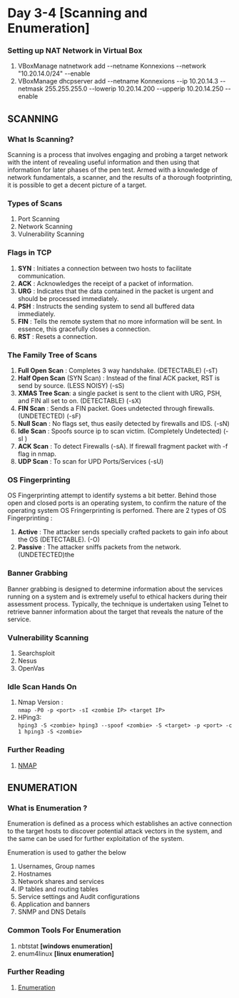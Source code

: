 # Day 3-4 [Scanning and Enumeration]

### Setting up NAT Network in Virtual Box

1. VBoxManage natnetwork add --netname Konnexions --network "10.20.14.0/24" --enable
2. VBoxManage dhcpserver add --netname Konnexions --ip 10.20.14.3 --netmask 255.255.255.0 --lowerip 10.20.14.200 --upperip 10.20.14.250 --enable

## SCANNING

### What Is Scanning?

Scanning is a process that involves engaging and probing a target network with the intent
of revealing useful information and then using that information for later phases of the
pen test. Armed with a knowledge of network fundamentals, a scanner, and the results of
a thorough footprinting, it is possible to get a decent picture of a target.

### Types of Scans 

1. Port Scanning
2. Network Scanning
3. Vulnerability Scanning 

### Flags in TCP

1. **SYN** : Initiates a connection between two hosts to facilitate communication.
2. **ACK** : Acknowledges the receipt of a packet of information.
3. **URG** : Indicates that the data contained in the packet is urgent and should be processed immediately.
4. **PSH** : Instructs the sending system to send all buffered data immediately.
5. **FIN** : Tells the remote system that no more information will be sent. In essence, this gracefully closes a connection.
6. **RST** : Resets a connection.

### The Family Tree of Scans

1. **Full Open Scan** : Completes 3 way handshake. (DETECTABLE) (-sT)
2. **Half Open Scan** (SYN Scan) : Instead of the final ACK packet, RST is send by source. (LESS NOISY) (-sS)
3. **XMAS Tree Scan**: a single packet is sent to the client with URG, PSH, and FIN all set to on. (DETECTABLE) (-sX)
4. **FIN Scan** :  Sends a FIN packet. Goes undetected through firewalls. (UNDETECTED) (-sF)
5. **Null Scan** : No flags set, thus easily detected by firewalls and IDS. (-sN)
6. **Idle Scan** : Spoofs source ip to scan victim. (Completely Undetected) (-sI <spoof> <target>)
7. **ACK Scan** : To detect Firewalls (-sA). If firewall fragment packet with -f flag in  nmap.
8. **UDP Scan** : To scan for UPD Ports/Services (-sU)

### OS Fingerprinting

OS Fingerprinting attempt to identify systems a bit better. Behind those open and closed ports is an operating system, to confirm the nature of the operating system OS Fringerprinting is perforned. There are 2 types of OS Fingerprinting :
1. **Active** : The attacker sends specially crafted packets to gain info about the OS (DETECTABLE). (-O)
2. **Passive** : The attacker sniffs packets from the network.(UNDETECTED)the

### Banner Grabbing

Banner grabbing is designed to determine information about the services running on a
system and is extremely useful to ethical hackers during their assessment process.
Typically, the technique is undertaken using Telnet to retrieve banner information about
the target that reveals the nature of the service.

### Vulnerability Scanning

1. Searchsploit
2. Nesus
3. OpenVas

### Idle Scan Hands On

1. Nmap Version : <br/>`nmap -P0 -p <port> -sI <zombie IP> <target IP>`
2. HPing3: <br/>
`hping3 -S <zombie>
hping3 --spoof <zombie> -S <target> -p <port> -c 1
hping3 -S <zombie>`

### Further Reading

1. [NMAP](https://nmap.org/book/man.html)

## ENUMERATION

### What is Enumeration ?

Enumeration is defined as a process which establishes an active connection to the target hosts to discover potential attack vectors in the system, and the same can be used for further exploitation of the system.

Enumeration is used to gather the below

1. Usernames, Group names
2. Hostnames
3. Network shares and services
4. IP tables and routing tables
5. Service settings and Audit configurations
6. Application and banners
7. SNMP and DNS Details

### Common Tools For Enumeration

1. nbtstat **[windows enumeration]**
2. enum4linux **[linux enumeration]**

### Further Reading

1. [Enumeration](https://resources.infosecinstitute.com/what-is-enumeration/)

